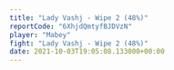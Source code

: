 ```yaml
---
title: "Lady Vashj - Wipe 2 (48%)"
reportCode: "6XhjdQmtyfBJDVzN"
player: "Mabey"
fight: "Lady Vashj - Wipe 2 (48%)"
date: 2021-10-03T19:05:08.133000+00:00
---
```

